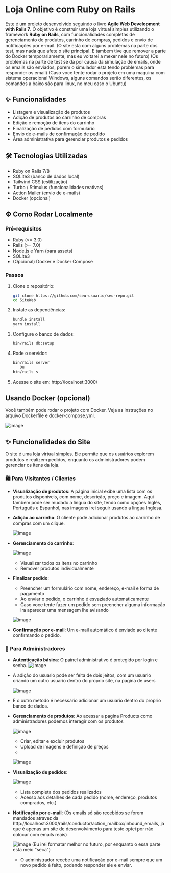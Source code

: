 # Loja Online com Ruby on Rails

Este é um projeto desenvolvido seguindo o livro **Agile Web Development with Rails 7**. O objetivo é construir uma loja virtual simples utilizando o framework **Ruby on Rails**, com funcionalidades completas de gerenciamento de produtos, carrinho de compras, pedidos e envio de notificações por e-mail.
(O site esta com alguns problemas na parte dos test, mas nada que afete o site principal. E tambem tive que remover a parte do Docker temporariamente, mas eu voltarei a mexer nele no futuro)
(Os problemas na parte de test se da por causa da simulação de emails, onde os emails são enviados, porem o simulador esta tendo problemas para responder os email)
(Caso voce tente rodar o projeto em uma maquina com sistema operacional Windows, alguns comandos serão diferentes, os comandos a baixo são para linux, no meu caso o Ubuntu)

## ✨ Funcionalidades

- Listagem e visualização de produtos
- Adição de produtos ao carrinho de compras
- Edição e remoção de itens do carrinho
- Finalização de pedidos com formulário
- Envio de e-mails de confirmação de pedido
- Área administrativa para gerenciar produtos e pedidos

## 🛠️ Tecnologias Utilizadas

- Ruby on Rails 7/8
- SQLite3 (banco de dados local)
- Tailwind CSS (estilização)
- Turbo / Stimulus (funcionalidades reativas)
- Action Mailer (envio de e-mails)
- Docker (opcional)

## ⚙️ Como Rodar Localmente

### Pré-requisitos

- Ruby (>= 3.0)
- Rails (>= 7.0)
- Node.js e Yarn (para assets)
- SQLite3
- (Opcional) Docker e Docker Compose

### Passos

1. Clone o repositório:
   ```bash
   git clone https://github.com/seu-usuario/seu-repo.git
   cd SiteWeb

2. Instale as dependências:
   ```bash
   bundle install
   yarn install

3. Configure o banco de dados:
   ```bash
   bin/rails db:setup

4. Rode o servidor:
   ```bash
   bin/rails server
      Ou
   bin/rails s

5. Acesse o site em: http://localhost:3000/

## Usando Docker (opcional)
Você também pode rodar o projeto com Docker. Veja as instruções no arquivo Dockerfile e docker-compose.yml.

  ![image](https://github.com/user-attachments/assets/9300bbf5-a0ef-403b-938e-b63014634f34)

## ✨ Funcionalidades do Site

O site é uma loja virtual simples. Ele permite que os usuários explorem produtos e realizem pedidos, enquanto os administradores podem gerenciar os itens da loja.

### 🛍️ Para Visitantes / Clientes

- **Visualização de produtos**: A página inicial exibe uma lista com os produtos disponíveis, com nome, descrição, preço e imagem. Aqui tambem pode ser mudado a lingua do site, tendo como opções Inglês, Português e Espanhol, nas imagens irei seguir usando a lingua Inglesa.
- **Adição ao carrinho**: O cliente pode adicionar produtos ao carrinho de compras com um clique.

  ![image](https://github.com/user-attachments/assets/4ec14a84-4630-4556-aa25-d16111f644bd)

- **Gerenciamento do carrinho**:

  ![image](https://github.com/user-attachments/assets/3a3933f8-34ba-41da-a8de-de676144fbbe)

  - Visualizar todos os itens no carrinho
  - Remover produtos individualmente
    
- **Finalizar pedido**:
  - Preencher um formulário com nome, endereço, e-mail e forma de pagamento
  - Ao enviar o pedido, o carrinho é esvaziado automaticamente
  - Caso voce tente fazer um pedido sem preencher alguma informação ira aparecer uma mensagem lhe avisando
    
  ![image](https://github.com/user-attachments/assets/62579609-10ed-438e-bc08-e81a1dcdf82d)

- **Confirmação por e-mail**: Um e-mail automático é enviado ao cliente confirmando o pedido.

### 🔐 Para Administradores

- **Autenticação básica**: O painel administrativo é protegido por login e senha.
  ![image](https://github.com/user-attachments/assets/d559e694-3bf9-464e-bfaa-7a9fa981e259)

- A adição do usuario pode ser feita de dois jeitos, com um usuario criando um outro usuario dentro do proprio site, na pagina de users
  
  ![image](https://github.com/user-attachments/assets/cd16f76b-1ede-48ce-8133-5316fc21093d)

- E o outro metodo é necessario adicionar um usuario dentro do proprio banco de dados.

- **Gerenciamento de produtos**:
  Ao acessar a pagina Products como administradores podemos interagir com os produtos

  ![image](https://github.com/user-attachments/assets/a634c4ad-0876-433d-9ac9-7a5de1131b46)

  - Criar, editar e excluir produtos
  - Upload de imagens e definição de preços
  - 
  ![image](https://github.com/user-attachments/assets/ff86b925-c480-4106-88ce-4ced8de03cee)
    
- **Visualização de pedidos**:
  
  ![image](https://github.com/user-attachments/assets/75266696-8516-4659-b74d-28b97bc37da0)

  - Lista completa dos pedidos realizados
  - Acesso aos detalhes de cada pedido (nome, endereço, produtos comprados, etc.)
    
- **Notificação por e-mail**:
  (Os emails só são recebidos se forem mandados atravez da http://localhost:3000/rails/conductor/action_mailbox/inbound_emails, já que é apenas um site de desenvolvimento para teste optei por não colocar com emails reais)
  
  ![image](https://github.com/user-attachments/assets/6be5cc16-d25b-4442-92f5-fcd30adbca59)
  (Eu irei formatar melhor no futuro, por enquanto o essa parte esta meio "seca")

  - O administrador recebe uma notificação por e-mail sempre que um novo pedido é feito, podendo responder ele e enviar.




